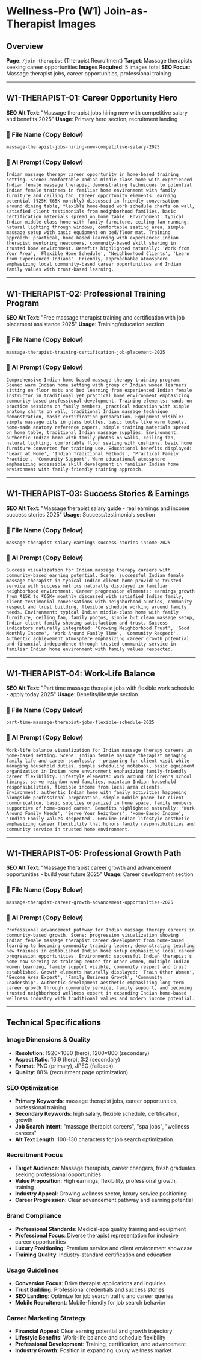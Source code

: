 # Wellness-Pro (W1) Join-as-Therapist Images

## Overview
**Page**: `/join-therapist` (Therapist Recruitment)
**Target**: Massage therapists seeking career opportunities
**Images Required**: 5 images total
**SEO Focus**: Massage therapist jobs, career opportunities, professional training

---

## W1-THERAPIST-01: Career Opportunity Hero
**SEO Alt Text**: "Massage therapist jobs hiring now with competitive salary and benefits 2025"
**Usage**: Primary hero section, recruitment landing

### 📁 File Name (Copy Below)
```
massage-therapist-jobs-hiring-now-competitive-salary-2025
```

### 🎨 AI Prompt (Copy Below)
```
Indian massage therapy career opportunity in home-based training setting. Scene: comfortable Indian middle-class home with experienced Indian female massage therapist demonstrating techniques to potential Indian female trainees in familiar home environment with family furniture and ceiling fan. Career opportunity elements: earning potential (₹25K-₹65K monthly) discussed in friendly conversation around dining table, flexible home-based work schedule charts on wall, satisfied client testimonials from neighborhood families, basic certification materials spread on home table. Environment: typical Indian middle-class home with family furniture, ceiling fan running, natural lighting through windows, comfortable seating area, simple massage setup with basic equipment on bed/floor mat. Training approach: practical, home-based learning with experienced Indian therapist mentoring newcomers, community-based skill sharing in trusted home environment. Benefits highlighted naturally: 'Work from Your Area', 'Flexible Home Schedule', 'Neighborhood Clients', 'Learn from Experienced Indians'. Friendly, approachable atmosphere emphasizing local community-based career opportunities and Indian family values with trust-based learning.
```

---

## W1-THERAPIST-02: Professional Training Program
**SEO Alt Text**: "Free massage therapist training and certification with job placement assistance 2025"
**Usage**: Training/education section

### 📁 File Name (Copy Below)
```
massage-therapist-training-certification-job-placement-2025
```

### 🎨 AI Prompt (Copy Below)
```
Comprehensive Indian home-based massage therapy training program. Scene: warm Indian home setting with group of Indian women learners sitting on floor mats and bed learning from experienced Indian female instructor in traditional yet practical home environment emphasizing community-based professional development. Training elements: hands-on practice sessions on family members, practical education with simple anatomy charts on wall, traditional Indian massage technique demonstration, basic certification preparation. Equipment visible: simple massage oils in glass bottles, basic tools like warm towels, home-made anatomy reference papers, simple training materials spread on home table, traditional Indian massage supplies. Environment: authentic Indian home with family photos on walls, ceiling fan, natural lighting, comfortable floor seating with cushions, basic home furniture converted for training use. Educational benefits displayed: 'Learn at Home', 'Indian Traditional Methods', 'Practical Family Practice', 'Community Support'. Warm educational atmosphere emphasizing accessible skill development in familiar Indian home environment with family-friendly training approach.
```

---

## W1-THERAPIST-03: Success Stories & Earnings
**SEO Alt Text**: "Massage therapist salary guide - real earnings and income success stories 2025"
**Usage**: Success/testimonials section

### 📁 File Name (Copy Below)
```
massage-therapist-salary-earnings-success-stories-income-2025
```

### 🎨 AI Prompt (Copy Below)
```
Success visualization for Indian massage therapy careers with community-based earning potential. Scene: successful Indian female massage therapist in typical Indian client home providing trusted service with success metrics naturally displayed in familiar neighborhood environment. Career progression elements: earnings growth from ₹15K to ₹65K+ monthly discussed with satisfied Indian family, client testimonial conversations with neighborhood aunties, community respect and trust building, flexible schedule working around family needs. Environment: typical Indian middle-class home with family furniture, ceiling fan, family photos, simple but clean massage setup, Indian client family showing satisfaction and trust. Success indicators naturally integrated: 'Growing Neighborhood Trust', 'Good Monthly Income', 'Work Around Family Time', 'Community Respect'. Authentic achievement atmosphere emphasizing career growth potential and financial independence through trusted community service in familiar Indian home environment with family values respected.
```

---

## W1-THERAPIST-04: Work-Life Balance
**SEO Alt Text**: "Part time massage therapist jobs with flexible work schedule - apply today 2025"
**Usage**: Benefits/lifestyle section

### 📁 File Name (Copy Below)
```
part-time-massage-therapist-jobs-flexible-schedule-2025
```

### 🎨 AI Prompt (Copy Below)
```
Work-life balance visualization for Indian massage therapy careers in home-based setting. Scene: Indian female massage therapist managing family life and career seamlessly - preparing for client visit while managing household duties, simple scheduling notebook, basic equipment organization in Indian home environment emphasizing family-friendly career flexibility. Lifestyle elements: work around children's school timings, serve neighborhood families, maintain Indian household responsibilities, flexible income from local area clients. Environment: authentic Indian home with family activities happening alongside professional preparation, simple mobile phone for client communication, basic supplies organized in home space, family members supportive of home-based career. Benefits highlighted naturally: 'Work Around Family Needs', 'Serve Your Neighbors', 'Home-Based Income', 'Indian Family Values Respected'. Genuine Indian lifestyle aesthetic emphasizing career flexibility that honors family responsibilities and community service in trusted home environment.
```

---

## W1-THERAPIST-05: Professional Growth Path
**SEO Alt Text**: "Massage therapist career growth and advancement opportunities - build your future 2025"
**Usage**: Career development section

### 📁 File Name (Copy Below)
```
massage-therapist-career-growth-advancement-opportunities-2025
```

### 🎨 AI Prompt (Copy Below)
```
Professional advancement pathway for Indian massage therapy careers in community-based growth. Scene: progression visualization showing Indian female massage therapist career development from home-based learning to becoming community training leader, demonstrating teaching new trainees in established Indian home setup emphasizing local career progression opportunities. Environment: successful Indian therapist's home now serving as training center for other women, multiple Indian women learning, family support visible, community respect and trust established. Growth elements naturally displayed: 'Train Other Women', 'Become Area Expert', 'Family Business Growth', 'Community Leadership'. Authentic development aesthetic emphasizing long-term career growth through community service, family support, and becoming trusted neighborhood wellness expert in expanding Indian home-based wellness industry with traditional values and modern income potential.
```

---

## Technical Specifications

### Image Dimensions & Quality
- **Resolution**: 1920×1080 (hero), 1200×800 (secondary)
- **Aspect Ratio**: 16:9 (hero), 3:2 (secondary)
- **Format**: PNG (primary), JPEG (fallback)
- **Quality**: 88% (recruitment page optimization)

### SEO Optimization
- **Primary Keywords**: massage therapist jobs, career opportunities, professional training
- **Secondary Keywords**: high salary, flexible schedule, certification, growth
- **Job Search Intent**: "massage therapist careers", "spa jobs", "wellness careers"
- **Alt Text Length**: 100-130 characters for job search optimization

### Recruitment Focus
- **Target Audience**: Massage therapists, career changers, fresh graduates seeking professional opportunities
- **Value Proposition**: High earnings, flexibility, professional growth, training
- **Industry Appeal**: Growing wellness sector, luxury service positioning
- **Career Progression**: Clear advancement pathway and earning potential

### Brand Compliance
- **Professional Standards**: Medical-spa quality training and equipment
- **Professional Focus**: Diverse therapist representation for inclusive career opportunities
- **Luxury Positioning**: Premium service and client environment showcase
- **Training Quality**: Industry-standard certification and education

### Usage Guidelines
- **Conversion Focus**: Drive therapist applications and inquiries
- **Trust Building**: Professional credentials and success stories
- **SEO Landing**: Optimize for job search traffic and career queries
- **Mobile Recruitment**: Mobile-friendly for job search behavior

### Career Marketing Strategy
- **Financial Appeal**: Clear earning potential and growth trajectory
- **Lifestyle Benefits**: Work-life balance and schedule flexibility
- **Professional Development**: Training, certification, and advancement
- **Industry Growth**: Position in expanding luxury wellness market